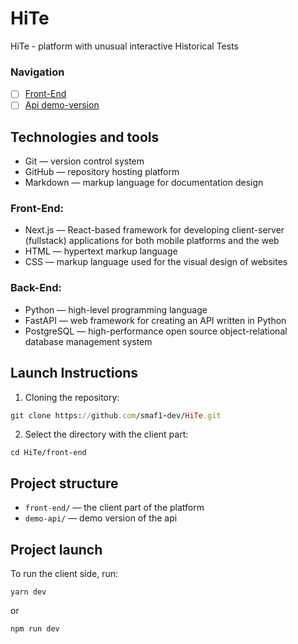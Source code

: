 # HiTe
HiTe - platform with unusual interactive Historical Tests

### Navigation

- [ ] [Front-End](front-end)
- [ ] [Api demo-version](demo-api)

## Technologies and tools
- Git — version control system
- GitHub — repository hosting platform
- Markdown — markup language for documentation design

### Front-End:
  - Next.js — React-based framework for developing client-server (fullstack) applications for both mobile platforms and the web
  - HTML — hypertext markup language
  - CSS — markup language used for the visual design of websites

### Back-End:
- Python — high-level programming language
- FastAPI — web framework for creating an API written in Python
- PostgreSQL — high-performance open source object-relational database management system

## Launch Instructions
1. Cloning the repository:
  ```rb
  git clone https://github.com/smaf1-dev/HiTe.git
  ```
2. Select the directory with the client part:
  ```
  cd HiTe/front-end
  ```
## Project structure
- `front-end/` — the client part of the platform
- `demo-api/` — demo version of the api

## Project launch
To run the client side, run:
   ```
   yarn dev
   ```
or
   ```
   npm run dev
   ```
